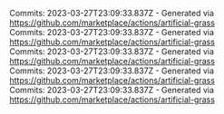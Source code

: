 Commits: 2023-03-27T23:09:33.837Z - Generated via https://github.com/marketplace/actions/artificial-grass
<br>
Commits: 2023-03-27T23:09:33.837Z - Generated via https://github.com/marketplace/actions/artificial-grass
<br>
Commits: 2023-03-27T23:09:33.837Z - Generated via https://github.com/marketplace/actions/artificial-grass
<br>
Commits: 2023-03-27T23:09:33.837Z - Generated via https://github.com/marketplace/actions/artificial-grass
<br>
Commits: 2023-03-27T23:09:33.837Z - Generated via https://github.com/marketplace/actions/artificial-grass
<br>
